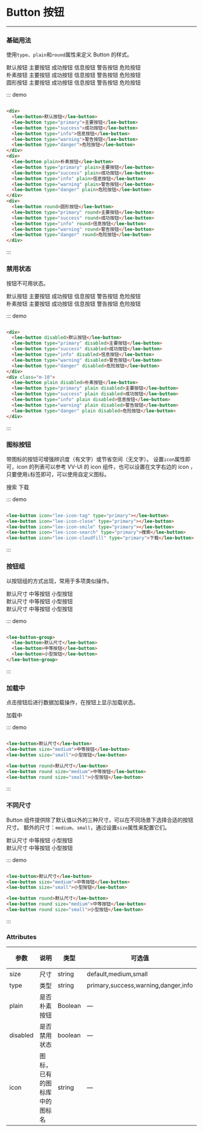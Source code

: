 # Button 按钮
----
### 基础用法
使用```type```、```plain```和```round```属性来定义 Button 的样式。

<div class="demo-block">
  <div>
    <lee-button>默认按钮</lee-button>
    <lee-button type="primary">主要按钮</lee-button>
    <lee-button type="success">成功按钮</lee-button>
    <lee-button type="info">信息按钮</lee-button>
    <lee-button type="warning">警告按钮</lee-button>
    <lee-button type="danger">危险按钮</lee-button>
  </div>
  <div class="m-10">
    <lee-button plain>朴素按钮</lee-button>
    <lee-button type="primary" plain>主要按钮</lee-button>
    <lee-button type="success" plain>成功按钮</lee-button>
    <lee-button type="info" plain>信息按钮</lee-button>
    <lee-button type="warning" plain>警告按钮</lee-button>
    <lee-button type="danger" plain>危险按钮</lee-button>
  </div>
  <div class="m-10">
    <lee-button round>圆形按钮</lee-button>
    <lee-button type="primary" round>主要按钮</lee-button>
    <lee-button type="success" round>成功按钮</lee-button>
    <lee-button type="info" round>信息按钮</lee-button>
    <lee-button type="warning" round>警告按钮</lee-button>
    <lee-button type="danger" round>危险按钮</lee-button>
  </div>
</div>

::: demo
```html

<div>
  <lee-button>默认按钮</lee-button>
  <lee-button type="primary">主要按钮</lee-button>
  <lee-button type="success">成功按钮</lee-button>
  <lee-button type="info">信息按钮</lee-button>
  <lee-button type="warning">警告按钮</lee-button>
  <lee-button type="danger">危险按钮</lee-button>
</div>
<div>
  <lee-button plain>朴素按钮</lee-button>
  <lee-button type="primary" plain>主要按钮</lee-button>
  <lee-button type="success" plain>成功按钮</lee-button>
  <lee-button type="info" plain>信息按钮</lee-button>
  <lee-button type="warning" plain>警告按钮</lee-button>
  <lee-button type="danger" plain>危险按钮</lee-button>
</div>
<div>
  <lee-button round>圆形按钮</lee-button>
  <lee-button type="primary" round>主要按钮</lee-button>
  <lee-button type="success" round>成功按钮</lee-button>
  <lee-button type="info" round>信息按钮</lee-button>
  <lee-button type="warning" round>警告按钮</lee-button>
  <lee-button type="danger" round>危险按钮</lee-button>
</div>

```
:::

### 禁用状态

按钮不可用状态。

<div class="demo-block">
  <div>
    <lee-button disabled>默认按钮</lee-button>
    <lee-button type="primary" disabled>主要按钮</lee-button>
    <lee-button type="success" disabled>成功按钮</lee-button>
    <lee-button type="info" disabled>信息按钮</lee-button>
    <lee-button type="warning" disabled>警告按钮</lee-button>
    <lee-button type="danger" disabled>危险按钮</lee-button>
  </div>
  <div class="m-10">
    <lee-button plain disabled>朴素按钮</lee-button>
    <lee-button type="primary" plain disabled>主要按钮</lee-button>
    <lee-button type="success" plain disabled>成功按钮</lee-button>
    <lee-button type="info" plain disabled>信息按钮</lee-button>
    <lee-button type="warning" plain disabled>警告按钮</lee-button>
    <lee-button type="danger" plain disabled>危险按钮</lee-button>
  </div>
</div>

::: demo
```html

<div>
  <lee-button disabled>默认按钮</lee-button>
  <lee-button type="primary" disabled>主要按钮</lee-button>
  <lee-button type="success" disabled>成功按钮</lee-button>
  <lee-button type="info" disabled>信息按钮</lee-button>
  <lee-button type="warning" disabled>警告按钮</lee-button>
  <lee-button type="danger" disabled>危险按钮</lee-button>
</div>
<div class="m-10">
  <lee-button plain disabled>朴素按钮</lee-button>
  <lee-button type="primary" plain disabled>主要按钮</lee-button>
  <lee-button type="success" plain disabled>成功按钮</lee-button>
  <lee-button type="info" plain disabled>信息按钮</lee-button>
  <lee-button type="warning" plain disabled>警告按钮</lee-button>
  <lee-button type="danger" plain disabled>危险按钮</lee-button>
</div>

```
:::

### 图标按钮
带图标的按钮可增强辨识度（有文字）或节省空间（无文字）。
设置```icon```属性即可，icon 的列表可以参考 VV-UI 的 icon 组件，也可以设置在文字右边的 icon ，只要使用```i```标签即可，可以使用自定义图标。
<div class="demo-block">
  <lee-button icon="icon-search" type="primary"></lee-button>
  <lee-button icon="icon-edit" type="primary"></lee-button>
  <lee-button icon="icon-delete" type="primary"></lee-button>
  <lee-button icon="icon-set" type="primary">搜索</lee-button>
  <lee-button icon="icon-warning" type="primary">下载</lee-button>
</div>

::: demo
```html

<lee-button icon="lee-icon-tag" type="primary"></lee-button>
<lee-button icon="lee-icon-close" type="primary"></lee-button>
<lee-button icon="lee-icon-smile" type="primary"></lee-button>
<lee-button icon="lee-icon-search" type="primary">搜索</lee-button>
<lee-button icon="lee-icon-cloudfill" type="primary">下载</lee-button>

```
:::

### 按钮组
以按钮组的方式出现，常用于多项类似操作。
<div class="demo-block">
  <div class="m-10">
    <lee-button-group>
      <lee-button icon="icon-back">默认尺寸</lee-button>
      <lee-button icon="icon-cry">中等按钮</lee-button>
      <lee-button icon="icon-more">小型按钮</lee-button>
    </lee-button-group>
  </div>
  <div class="m-10">
    <lee-button-group>
      <lee-button icon="icon-back"></lee-button>
      <lee-button icon="icon-cry"></lee-button>
      <lee-button icon="icon-more"></lee-button>
    </lee-button-group>
  </div>
  <div class="m-10">
    <lee-button-group>
      <lee-button type="primary">默认尺寸</lee-button>
      <lee-button type="primary">中等按钮</lee-button>
      <lee-button type="primary">小型按钮</lee-button>
    </lee-button-group>
  </div>
  <div class="m-10">
    <lee-button-group>
      <lee-button type="danger">默认尺寸</lee-button>
      <lee-button type="danger">中等按钮</lee-button>
      <lee-button type="danger">小型按钮</lee-button>
    </lee-button-group>
  </div>
  <div class="m-10">
    <lee-button-group>
      <lee-button icon="icon-back" type="warning"></lee-button>
      <lee-button icon="icon-cry" type="warning"></lee-button>
      <lee-button icon="icon-more" type="warning"></lee-button>
    </lee-button-group>
  </div>
</div>

::: demo
```html

<lee-button-group>
  <lee-button>默认尺寸</lee-button>
  <lee-button>中等按钮</lee-button>
  <lee-button>小型按钮</lee-button>
</lee-button-group>
```
:::
### 加载中
点击按钮后进行数据加载操作，在按钮上显示加载状态。
<div class="demo-block">
  <div class="m-10">
    <lee-button type="primary" :loading="true">加载中</lee-button>
  </div>
</div>

::: demo

```html

<lee-button>默认尺寸</lee-button>
<lee-button size="medium">中等按钮</lee-button>
<lee-button size="small">小型按钮</lee-button>

<lee-button round>默认尺寸</lee-button>
<lee-button round size="medium">中等按钮</lee-button>
<lee-button round size="small">小型按钮</lee-button>
```
:::


### 不同尺寸

Button 组件提供除了默认值以外的三种尺寸，可以在不同场景下选择合适的按钮尺寸。
额外的尺寸：```medium```、```small```，通过设置```size```属性来配置它们。
<div class="demo-block">
  <div class="m-10">
    <lee-button>默认尺寸</lee-button>
    <lee-button size="medium">中等按钮</lee-button>
    <lee-button size="small">小型按钮</lee-button>
  </div>
  <div class="m-10">
    <lee-button round>默认尺寸</lee-button>
    <lee-button round size="medium">中等按钮</lee-button>
    <lee-button round size="small">小型按钮</lee-button>
  </div>
</div>

::: demo
```html

<lee-button>默认尺寸</lee-button>
<lee-button size="medium">中等按钮</lee-button>
<lee-button size="small">小型按钮</lee-button>

<lee-button round>默认尺寸</lee-button>
<lee-button round size="medium">中等按钮</lee-button>
<lee-button round size="small">小型按钮</lee-button>
```
:::

### Attributes
| 参数      | 说明    | 类型      | 可选值       | 默认值   |
|---------- |-------- |---------- |-------------  |-------- |
| size     | 尺寸   | string  |   default,medium,small            |    —     |
| type     | 类型   | string    |   primary,success,warning,danger,info |     —    |
| plain     | 是否朴素按钮   | Boolean    | — | false   |
| disabled  | 是否禁用状态    | boolean   | —   | false   |
| icon  | 图标，已有的图标库中的图标名 | string   |  —  |  —  |
